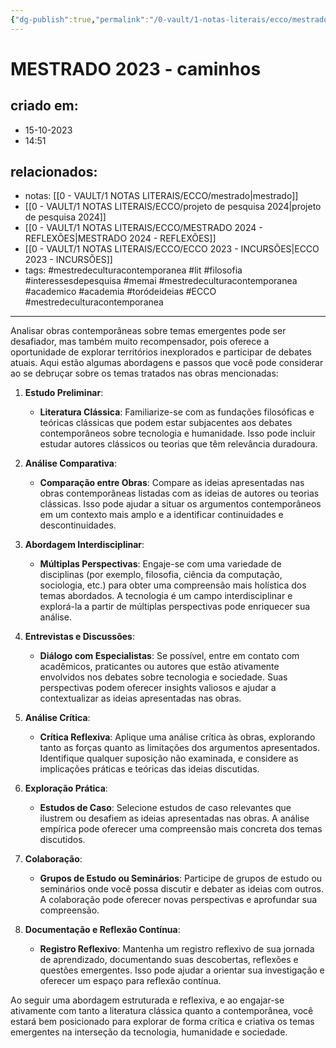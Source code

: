 ```yaml
---
{"dg-publish":true,"permalink":"/0-vault/1-notas-literais/ecco/mestrado-2024-caminhos/","tags":["mestredeculturacontemporanea","lit","filosofia","interessesdepesquisa","memai","academico","academia","toródeideias","ECCO"],"dgHomeLink":true,"dgShowLocalGraph":true,"dgShowFileTree":true,"dgEnableSearch":true,"noteIcon":""}
---
```


# MESTRADO 2023 - caminhos

## criado em: 
- 15-10-2023
- 14:51
## relacionados:
- notas: [[0 - VAULT/1 NOTAS LITERAIS/ECCO/mestrado\|mestrado]]
- [[0 - VAULT/1 NOTAS LITERAIS/ECCO/projeto de pesquisa 2024\|projeto de pesquisa 2024]]
- [[0 - VAULT/1 NOTAS LITERAIS/ECCO/MESTRADO 2024 - REFLEXÕES\|MESTRADO 2024 - REFLEXÕES]]
- [[0 - VAULT/1 NOTAS LITERAIS/ECCO/ECCO 2023 - INCURSÕES\|ECCO 2023 - INCURSÕES]]
- tags: #mestredeculturacontemporanea #lit #filosofia #interessesdepesquisa #memai #mestredeculturacontemporanea #academico #academia #toródeideias #ECCO #mestredeculturacontemporanea 
---
Analisar obras contemporâneas sobre temas emergentes pode ser desafiador, mas também muito recompensador, pois oferece a oportunidade de explorar territórios inexplorados e participar de debates atuais. Aqui estão algumas abordagens e passos que você pode considerar ao se debruçar sobre os temas tratados nas obras mencionadas:

1. **Estudo Preliminar**:
   - **Literatura Clássica**: Familiarize-se com as fundações filosóficas e teóricas clássicas que podem estar subjacentes aos debates contemporâneos sobre tecnologia e humanidade. Isso pode incluir estudar autores clássicos ou teorias que têm relevância duradoura.

2. **Análise Comparativa**:
   - **Comparação entre Obras**: Compare as ideias apresentadas nas obras contemporâneas listadas com as ideias de autores ou teorias clássicas. Isso pode ajudar a situar os argumentos contemporâneos em um contexto mais amplo e a identificar continuidades e descontinuidades.

3. **Abordagem Interdisciplinar**:
   - **Múltiplas Perspectivas**: Engaje-se com uma variedade de disciplinas (por exemplo, filosofia, ciência da computação, sociologia, etc.) para obter uma compreensão mais holística dos temas abordados. A tecnologia é um campo interdisciplinar e explorá-la a partir de múltiplas perspectivas pode enriquecer sua análise.

4. **Entrevistas e Discussões**:
   - **Diálogo com Especialistas**: Se possível, entre em contato com acadêmicos, praticantes ou autores que estão ativamente envolvidos nos debates sobre tecnologia e sociedade. Suas perspectivas podem oferecer insights valiosos e ajudar a contextualizar as ideias apresentadas nas obras.

5. **Análise Crítica**:
   - **Crítica Reflexiva**: Aplique uma análise crítica às obras, explorando tanto as forças quanto as limitações dos argumentos apresentados. Identifique qualquer suposição não examinada, e considere as implicações práticas e teóricas das ideias discutidas.

6. **Exploração Prática**:
   - **Estudos de Caso**: Selecione estudos de caso relevantes que ilustrem ou desafiem as ideias apresentadas nas obras. A análise empírica pode oferecer uma compreensão mais concreta dos temas discutidos.

7. **Colaboração**:
   - **Grupos de Estudo ou Seminários**: Participe de grupos de estudo ou seminários onde você possa discutir e debater as ideias com outros. A colaboração pode oferecer novas perspectivas e aprofundar sua compreensão.

8. **Documentação e Reflexão Contínua**:
   - **Registro Reflexivo**: Mantenha um registro reflexivo de sua jornada de aprendizado, documentando suas descobertas, reflexões e questões emergentes. Isso pode ajudar a orientar sua investigação e oferecer um espaço para reflexão contínua.

Ao seguir uma abordagem estruturada e reflexiva, e ao engajar-se ativamente com tanto a literatura clássica quanto a contemporânea, você estará bem posicionado para explorar de forma crítica e criativa os temas emergentes na interseção da tecnologia, humanidade e sociedade.